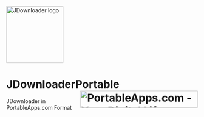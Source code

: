 <img src="./App/AppInfo/appicon_256.png" alt="JDownloader logo" width="150" />

# JDownloaderPortable<a href="https://portableapps.com/"><img src="https://cdn.portableapps.com/portableapps.com_1546.png" width="309" height="45" alt="PortableApps.com - Your Digital Life, Anywhere" title="PortableApps.com - Your Digital Life, Anywhere" align="right"></a>
JDownloader in PortableApps.com Format
